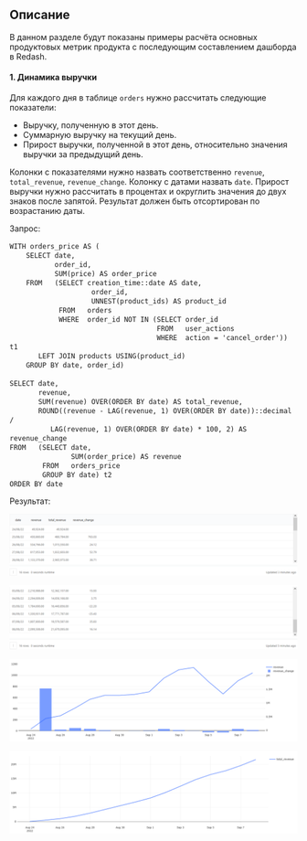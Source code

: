 ## Описание
В данном разделе будут показаны примеры расчёта основных продуктовых метрик продукта с последующим составлением дашборда в Redash.

#### 1. Динамика выручки
Для каждого дня в таблице `orders` нужно рассчитать следующие показатели:
- Выручку, полученную в этот день.
- Суммарную выручку на текущий день.
- Прирост выручки, полученной в этот день, относительно значения выручки за предыдущий день.

Колонки с показателями нужно назвать соответственно `revenue`, `total_revenue`, `revenue_change`. Колонку с датами назвать `date`. Прирост выручки нужно рассчитать в процентах и округлить значения до двух знаков после запятой. Результат должен быть отсортирован по возрастанию даты.

Запрос:
``` 
WITH orders_price AS (
    SELECT date,
           order_id,
           SUM(price) AS order_price
    FROM   (SELECT creation_time::date AS date,
                    order_id,
                    UNNEST(product_ids) AS product_id
            FROM   orders
            WHERE  order_id NOT IN (SELECT order_id
                                    FROM   user_actions
                                    WHERE  action = 'cancel_order')) t1
       LEFT JOIN products USING(product_id)
    GROUP BY date, order_id)

SELECT date,
       revenue,
       SUM(revenue) OVER(ORDER BY date) AS total_revenue,
       ROUND((revenue - LAG(revenue, 1) OVER(ORDER BY date))::decimal / 
          LAG(revenue, 1) OVER(ORDER BY date) * 100, 2) AS revenue_change
FROM   (SELECT date,
               SUM(order_price) AS revenue
        FROM   orders_price
        GROUP BY date) t2
ORDER BY date
```

Результат:

![Динамика выручки 1](./img/62_product_metrics_revenue_change_result_1.png)

![Динамика выручки 2](./img/62_product_metrics_revenue_change_result_2.png)

![Динамика выручки 3](./img/62_product_metrics_revenue_change_chart_1.png)

![Динамика выручки 4](./img/62_product_metrics_revenue_change_chart_2.png)